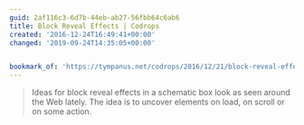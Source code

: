 ```yaml
---
guid: 2af116c3-6d7b-44eb-ab27-56fbb64c6ab6
title: Block Reveal Effects | Codrops
created: '2016-12-24T16:49:41+00:00'
changed: '2019-09-24T14:35:05+00:00'


bookmark_of: 'https://tympanus.net/codrops/2016/12/21/block-reveal-effects/'
---
```



<blockquote>Ideas for block reveal effects in a schematic box look as seen around the Web lately. The idea is to uncover elements on load, on scroll or on some action.</blockquote>
